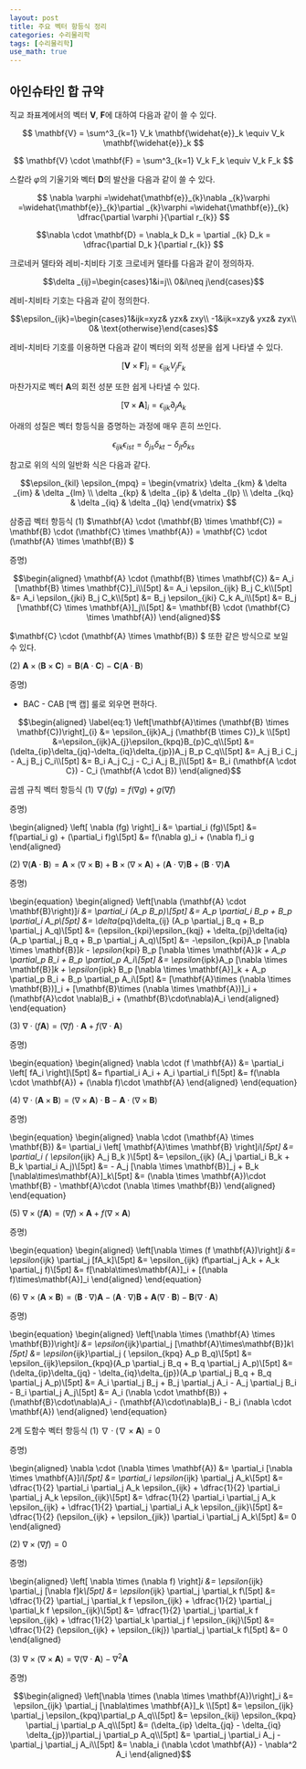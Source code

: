 ```yaml
---
layout: post
title: 주요 벡터 항등식 정리
categories: 수리물리학
tags: [수리물리학]
use_math: true
---
```


## 아인슈타인 합 규약
직교 좌표계에서의 벡터 $\mathbf{V}$, $\mathbf{F}$에 대하여 다음과 같이 쓸 수 있다.

$$
\mathbf{V} = \sum^3_{k=1} V_k \mathbf{\widehat{e}}_k \equiv V_k \mathbf{\widehat{e}}_k
$$

$$
\mathbf{V} \cdot \mathbf{F} = \sum^3_{k=1} V_k F_k \equiv V_k F_k
$$

스칼라 $\varphi$의 기울기와 벡터 $\mathbf{D}$의 발산을 다음과 같이 쓸 수 있다.

$$
\nabla \varphi =\widehat{\mathbf{e}}_{k}\nabla _{k}\varphi =\widehat{\mathbf{e}}_{k}\partial _{k}\varphi =\widehat{\mathbf{e}}_{k} \dfrac{\partial \varphi }{\partial r_{k}}
$$

$$\nabla \cdot \mathbf{D} = \nabla_k D_k = \partial _{k} D_k = \dfrac{\partial D_k }{\partial r_{k}} $$

크로네커 델타와 레비-치비타 기호
크로네커 델타를 다음과 같이 정의하자.

$$\delta _{ij}=\begin{cases}1&i=j\\ 0&i\neq j\end{cases}$$

레비-치비타 기호는 다음과 같이 정의한다.

$$\epsilon_{ijk}=\begin{cases}1&ijk=xyz& yzx& zxy\\ -1&ijk=xzy& yxz& zyx\\ 0& \text{otherwise}\end{cases}$$

레비-치비타 기호를 이용하면 다음과 같이 벡터의 외적 성분을 쉽게 나타낼 수 있다.

$$ [\mathbf{V} \times \mathbf{F} ]_i = \epsilon_{ijk}V_j F_k$$

마찬가지로 벡터 $\mathbf{A}$의 회전 성분 또한 쉽게 나타낼 수 있다.

$$ [\nabla \times \mathbf{A} ]_i = \epsilon_{ijk} \partial_j A_k$$



아래의 성질은 벡터 항등식을 증명하는 과정에 매우 흔히 쓰인다.

$$ \epsilon_{ijk} \epsilon_{ist} = \delta_{js} \delta_{kt} - \delta_{jt} \delta_{ks}$$

참고로 위의 식의 일반화 식은 다음과 같다.

$$\epsilon_{kil} \epsilon_{mpq} = \begin{vmatrix} \delta _{km} & \delta _{im} & \delta _{lm} \\ \delta _{kp} & \delta _{ip} & \delta _{lp} \\ \delta _{kq} & \delta _{iq} & \delta _{lq} \end{vmatrix}  $$



삼중곱 벡터 항등식
(1) $\mathbf{A} \cdot (\mathbf{B} \times \mathbf{C}) = \mathbf{B} \cdot (\mathbf{C} \times \mathbf{A}) = \mathbf{C} \cdot (\mathbf{A} \times \mathbf{B}) $

증명)

$$\begin{aligned}
    \mathbf{A} \cdot (\mathbf{B} \times \mathbf{C}) &= A_i [\mathbf{B} \times \mathbf{C}]_i\\[5pt]
    &= A_i \epsilon_{ijk} B_j C_k\\[5pt]
    &= A_i \epsilon_{jki} B_j C_k\\[5pt]
    &= B_j \epsilon_{jki} C_k A_i\\[5pt]
    &= B_j [\mathbf{C} \times \mathbf{A}]_j\\[5pt]
    &= \mathbf{B} \cdot (\mathbf{C} \times \mathbf{A})
    \end{aligned}$$

$\mathbf{C} \cdot (\mathbf{A} \times \mathbf{B}) $ 또한 같은 방식으로 보일 수 있다.



(2) $\mathbf{A} \times (\mathbf{B} \times \mathbf{C}) = \mathbf{B} (\mathbf{A} \cdot \mathbf{C}) - \mathbf{C} (\mathbf{A} \cdot \mathbf{B})$

증명)

* BAC - CAB [백 캡] 룰로 외우면 편하다.

$$\begin{aligned}
        \label{eq:1}
        \left[\mathbf{A}\times (\mathbf{B} \times \mathbf{C})\right]_{i} &= \epsilon_{ijk}A_j (\mathbf{B \times C})_k \\[5pt]
&=\epsilon_{ijk}A_{j}\epsilon_{kpq}B_{p}C_q\\[5pt] &= (\delta_{ip}\delta_{jq}-\delta_{iq}\delta_{jp})A_j B_p C_q\\[5pt]
        &= A_j B_i C_j - A_j B_j C_i\\[5pt]
        &= B_i A_j C_j - C_i A_j B_j\\[5pt]
        &= B_i (\mathbf{A \cdot C}) - C_i (\mathbf{A \cdot B})
    \end{aligned}$$



곱셈 규칙 벡터 항등식
(1) $\nabla (fg) = f(\nabla g) + g(\nabla f)$

증명)

\begin{aligned}
    \left[ \nabla (fg) \right]_i &= \partial_i (fg)\\[5pt]
    &= f(\partial_i g) + (\partial_i f)g\\[5pt]
    &= f(\nabla g)_i + (\nabla f)_i g
    \end{aligned}



(2) $\nabla (\mathbf{A} \cdot \mathbf{B}) = \mathbf{A} \times (\nabla \times \mathbf{B}) + \mathbf{B}\times (\nabla \times \mathbf{A}) + (\mathbf{A} \cdot \nabla ) \mathbf{B} + (\mathbf{B} \cdot \nabla)\mathbf{A}$

증명)

\begin{equation}
    \begin{aligned}
    \left[\nabla (\mathbf{A} \cdot \mathbf{B}\right)]_i &= \partial_i (A_p B_p)\\[5pt]
    &= A_p \partial_i B_p + B_p \partial_i A_p\\[5pt]
    &= \delta_{pq}\delta_{ij} (A_p \partial_j B_q + B_p \partial_j A_q)\\[5pt]
    &= (\epsilon_{kpi}\epsilon_{kqj} + \delta_{pj}\delta{iq}(A_p \partial_j B_q + B_p \partial_j A_q)\\[5pt]
    &= -\epsilon_{kpi}A_p [\nabla \times \mathbf{B}]_k - \epsilon_{kpi} B_p [\nabla \times \mathbf{A}]_k + A_p \partial_p B_i + B_p \partial_p A_i\\[5pt]
    &= \epsilon_{ipk}A_p [\nabla \times \mathbf{B}]_k + \epsilon_{ipk} B_p [\nabla \times \mathbf{A}]_k + A_p \partial_p B_i + B_p \partial_p A_i\\[5pt]
    &= [\mathbf{A}\times (\nabla \times \mathbf{B})]_i + [\mathbf{B}\times (\nabla \times \mathbf{A})]_i + (\mathbf{A}\cdot \nabla)B_i + (\mathbf{B}\cdot\nabla)A_i
    \end{aligned}
\end{equation}



(3) $\nabla \cdot (f \mathbf{A}) = (\nabla f)\cdot \mathbf{A} + f(\nabla \cdot \mathbf{A})$

증명)

\begin{equation}
    \begin{aligned}
    \nabla \cdot (f \mathbf{A}) &= \partial_i \left[ fA_i \right]\\[5pt]
    &= f\partial_i A_i + A_i \partial_i f\\[5pt]
    &= f(\nabla \cdot \mathbf{A}) + (\nabla f)\cdot \mathbf{A}
    \end{aligned}
\end{equation}



(4) $\nabla \cdot (\mathbf{A} \times \mathbf{B}) = (\nabla \times \mathbf{A})\cdot \mathbf{B} - \mathbf{A}\cdot (\nabla \times \mathbf{B})$

증명)

\begin{equation}
    \begin{aligned}
    \nabla \cdot (\mathbf{A} \times \mathbf{B}) &= \partial_i \left[ \mathbf{A}\times \mathbf{B} \right]_i\\[5pt]
    &= \partial_i ( \epsilon_{ijk} A_j B_k )\\[5pt]
    &= \epsilon_{ijk} (A_j \partial_i B_k + B_k \partial_i A_j)\\[5pt]
    &= - A_j [\nabla \times \mathbf{B}]_j + B_k [\nabla\times\mathbf{A}]_k\\[5pt]
    &= (\nabla \times \mathbf{A})\cdot \mathbf{B} - \mathbf{A}\cdot (\nabla \times \mathbf{B})
    \end{aligned}
\end{equation}



(5) $\nabla \times (f \mathbf{A}) = (\nabla f)\times \mathbf{A} + f(\nabla \times \mathbf{A})$

증명)

\begin{equation}
    \begin{aligned}
    \left[\nabla \times (f \mathbf{A})\right]_i &= \epsilon_{ijk} \partial_j [fA_k]\\[5pt]
    &= \epsilon_{ijk} (f\partial_j A_k + A_k \partial_j f)\\[5pt]
    &= f[\nabla\times\mathbf{A}]_i + [(\nabla f)\times\mathbf{A}]_i
    \end{aligned}
\end{equation}



(6) $\nabla \times (\mathbf{A} \times \mathbf{B}) = (\mathbf{B} \cdot \nabla)\mathbf{A} - (\mathbf{A} \cdot \nabla)\mathbf{B} + \mathbf{A}(\nabla \cdot \mathbf{B}) - \mathbf{B}(\nabla \cdot \mathbf{A})$

증명)

\begin{equation}
    \begin{aligned}
    \left[\nabla \times (\mathbf{A} \times \mathbf{B})\right]_i &= \epsilon_{ijk}\partial_j [\mathbf{A}\times\mathbf{B}]_k\\[5pt]
    &= \epsilon_{ijk}\partial_j ( \epsilon_{kpq} A_p B_q)\\[5pt]
    &= \epsilon_{ijk}\epsilon_{kpq}(A_p \partial_j B_q + B_q \partial_j A_p)\\[5pt]
    &= (\delta_{ip}\delta_{jq} - \delta_{iq}\delta_{jp})(A_p \partial_j B_q + B_q \partial_j A_p)\\[5pt]
    &= A_i \partial_j B_j + B_j \partial_j A_i - A_j \partial_j B_i - B_i \partial_j A_j\\[5pt]
    &= A_i (\nabla \cdot \mathbf{B}) + (\mathbf{B}\cdot\nabla)A_i - (\mathbf{A}\cdot\nabla)B_i - B_i (\nabla \cdot \mathbf{A})
    \end{aligned}
\end{equation}

2계 도함수 벡터 항등식
(1) $\nabla \cdot (\nabla \times \mathbf{A}) = 0$

증명)

\begin{aligned}
    \nabla \cdot (\nabla \times \mathbf{A}) &= \partial_i [\nabla \times \mathbf{A}]_i\\[5pt]
    &= \partial_i \epsilon_{ijk} \partial_j A_k\\[5pt]
    &= \dfrac{1}{2} \partial_i \partial_j A_k \epsilon_{ijk} + \dfrac{1}{2} \partial_i \partial_j A_k \epsilon_{ijk}\\[5pt]
    &= \dfrac{1}{2} \partial_i \partial_j A_k \epsilon_{ijk} + \dfrac{1}{2} \partial_j \partial_i A_k \epsilon_{jik}\\[5pt]
    &= \dfrac{1}{2} (\epsilon_{ijk} + \epsilon_{jik}) \partial_i \partial_j A_k\\[5pt]
    &= 0
    \end{aligned}



(2) $\nabla \times (\nabla f) = 0$

증명)

\begin{aligned}
    \left[ \nabla \times (\nabla f) \right]_i &= \epsilon_{ijk} \partial_j [\nabla f]_k\\[5pt]
    &= \epsilon_{ijk} \partial_j \partial_k f\\[5pt]
    &= \dfrac{1}{2} \partial_j \partial_k f \epsilon_{ijk} + \dfrac{1}{2} \partial_j \partial_k f \epsilon_{ijk}\\[5pt]
    &= \dfrac{1}{2} \partial_j \partial_k f \epsilon_{ijk} + \dfrac{1}{2} \partial_k \partial_j f \epsilon_{ikj}\\[5pt]
    &= \dfrac{1}{2} (\epsilon_{ijk} + \epsilon_{ikj}) \partial_j \partial_k f\\[5pt]
    &= 0
    \end{aligned}



(3) $\nabla \times (\nabla \times \mathbf{A}) = \nabla(\nabla \cdot \mathbf{A}) - \nabla ^2 \mathbf{A}$

증명)

$$\begin{aligned}
    \left[\nabla \times (\nabla \times \mathbf{A})\right]_i &= \epsilon_{ijk} \partial_j [\nabla\times \mathbf{A}]_k \\[5pt]
    &= \epsilon_{ijk} \partial_j \epsilon_{kpq}\partial_p A_q\\[5pt]
    &= \epsilon_{kij} \epsilon_{kpq} \partial_j \partial_p A_q\\[5pt]
    &= (\delta_{ip} \delta_{jq} - \delta_{iq} \delta_{jp})\partial_j \partial_p A_q\\[5pt]
    &= \partial_j \partial_i A_j - \partial_j \partial_j A_i\\[5pt]
    &= \nabla_i (\nabla \cdot \mathbf{A}) - \nabla^2 A_i
    \end{aligned}$$